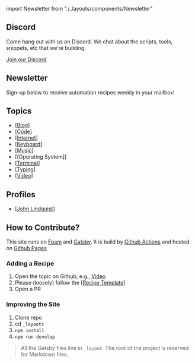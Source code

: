 import Newsletter from "./\_layouts/components/Newsletter"

## Discord

Come hang out with us on Discord. We chat about the scripts, tools, snippets, etc that we're building.

[Join our Discord](https://discord.gg/ma8Dq4)

## Newsletter

Sign-up below to receive automation recipes weekly in your mailbox!
<Newsletter/>

## Topics

- [[Blog]]
- [[Code]]
- [[Internet]]
- [[Keyboard]]
- [[Music]]
- [[Operating System]]
- [[Terminal]]
- [[Typing]]
- [[Video]]

## Profiles

- [[John Lindquist]]

## How to Contribute?

This site runs on [Foam](https://github.com/foambubble/foam) and [Gatsby](https://www.gatsbyjs.org/). It is build by [Github Actions](https://github.com/features/actions) and hosted on [Github Pages](https://pages.github.com/)

### Adding a Recipe

1. Open the topic on Github, e.g., [Video](https://github.com/johnlindquist/automatoes.com/blob/master/blog.md)
2. Please (loosely) follow the [[Recipe Template]]
3. Open a PR

### Improving the Site

1. Clone repo
2. cd `_layouts`
3. `npm install`
4. `npm run develop`

> All the Gatsby files live in `_layout`. The root of the project is reserved for Markdown files.

[//begin]: # "Autogenerated link references for markdown compatibility"
[blog]: blog "Blog"
[code]: code "Code"
[internet]: internet "Internet"
[keyboard]: keyboard "Keyboard"
[mouse and trackpad]: mouse-and-trackpad "Mouse and Trackpad"
[music]: music "Music"
[terminal]: terminal "Terminal"
[typing]: typing "Typing"
[video]: video "Video"
[john lindquist]: john-lindquist "John Lindquist"
[recipe template]: recipe-template "Recipe Template"
[//end]: # "Autogenerated link references"
